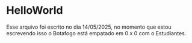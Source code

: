 # HelloWorld

Esse arquivo foi escrito no dia 14/05/2025, no momento que estou escrevendo isso o Botafogo está empatado em 0 x 0 com o Estudiantes.
